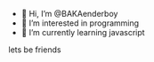 - 👋 Hi, I’m @BAKAenderboy
- 👀 I’m interested in programming
- 🌱 I’m currently learning javascript 

lets be friends

<!---
BAKAenderboy/BAKAenderboy is a ✨ special ✨ repository because its `README.md` (this file) appears on your GitHub profile.
You can click the Preview link to take a look at your changes.
--->
